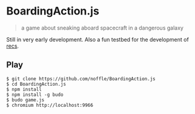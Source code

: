 # BoardingAction.js

> a game about sneaking aboard spacecraft in a dangerous galaxy

Still in very early development. Also a fun testbed for the development of
[recs](https://github.com/noffle/recs).

## Play

```
$ git clone https://github.com/noffle/BoardingAction.js
$ cd BoardingAction.js
$ npm install
$ npm install -g budo
$ budo game.js
$ chromium http://localhost:9966
```
